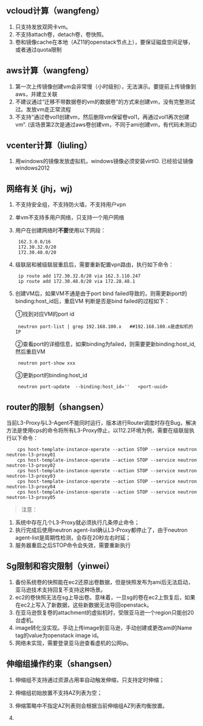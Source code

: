 vcloud计算（wangfeng）
---
1. 只支持发放双网卡vm。
2. 不支持attach卷，detach卷，卷快照。
3. 卷和镜像cache在本地（AZ11的openstack节点上），要保证磁盘空间足够，或者通过quota限制


aws计算（wangfeng）
---
1. 第一次上传镜像创建vm会非常慢（小时级别），无法演示。要提前上传镜像到aws，并建立关联
2. 不建议通过“迁移不带数据卷的vm的数据卷”的方式来创建vm，没有完整测试过。发放vm走正常流程
3. 不支持“通过卷vol1创建vm，然后删除vm保留卷vol1，再通过vol1再次创建vm”. (该场景第2次是通过aws卷创建vm，不同于ami创建vm，有代码未测试)

vcenter计算（liuling）
---
1. 用windows的镜像发放虚拟机，windows镜像必须安装virtIO. 已经验证镜像windows2012


网络有关 (jhj，wj)
---

1. 不支持安全组，不支持防火墙，不支持用户vpn
2. 单vm不支持多用户网络，只支持一个用户网络
2. 用户在创建网络时**不要**使用以下网段：

		162.3.0.0/16
		172.30.32.0/20
		172.30.48.0/20

2. 级联层和被级联层重启后，需要重新配置vpn路由，执行如下命令：

		ip route add 172.30.32.0/20 via 162.3.110.247
		ip route add 172.30.48.0/20 via 172.28.48.1

3. 创建VM后，如果VM不通是由于port bind failed导致的，则需更新port的binding:host_id后，重启VM
判断是否是bind failed的过程如下：

	①找到对应VM的port id

		neutron port-list | grep 192.168.100.x   ##192.168.100.x是虚拟机的IP

	②查看port的详细信息，如果binding为failed，则需要更新binding:host_id,然后重启VM

		neutron port-show xxx 

	③更新port的binding:host_id

		neutron port-update  --binding:host_id=''   <port-uuid>  


router的限制（shangsen）
---

当前L3-Proxy与L3-Agent不能同时运行，版本进行Router调度时存在Bug，解决方法是使用cps的命令将所有L3-Proxy停止，以112.2环境为例，需要在级联层执行以下命令：

		cps host-template-instance-operate --action STOP --service neutron neutron-l3-proxy01
		cps host-template-instance-operate --action STOP --service neutron neutron-l3-proxy02
		cps host-template-instance-operate --action STOP --service neutron neutron-l3-proxy03
		cps host-template-instance-operate --action STOP --service neutron neutron-l3-proxy04
		cps host-template-instance-operate --action STOP --service neutron neutron-l3-proxy05



> 注意：
> 
1. 系统中存在几个L3-Proxy就必须执行几条停止命令；
2. 执行完成后使用neutron agent-list确认L3-Proxy都停止了，由于neutron agent-list是周期性检测，会存在20秒左右时延；
3. 服务器重启之后STOP命令会失效，需要重新执行


Sg限制和容灾限制（yinwei）
---
1. 备份系统卷的快照能在ec2还原出卷数据，但是快照发布为ami后无法启动，亚马逊技术支持回复不支持这种场景。
2. ec2的卷快照无法在sg上导出卷。意味着，一旦sg的卷在ec2上恢复后，如果在ec2上写入了新数据，这些新数据无法导回openstack。
3. 在亚马逊恢复卷的attachment的虚拟机时，受限亚马逊一个region只能创20台虚机。
4. image转化没实现。手动上传image到亚马逊，手动创建或更改ami的Name tag的value为openstack image id。
5. 网络未实现，需要登录亚马逊查看虚机的公网ip。



伸缩组操作约束（shangsen）
---

1. 伸缩组不支持通过资源占用率自动触发伸缩，只支持定时伸缩；
2. 伸缩组初始放置不支持AZ列表为空；
3. 伸缩策略中不指定AZ列表则会根据当前伸缩组AZ列表均衡放置。



3. 
